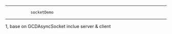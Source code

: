 ---------------------------------------------------------------------------------
               socketDemo

---------------------------------------------------------------------------------
1,  base on GCDAsyncSocket inclue server & client
